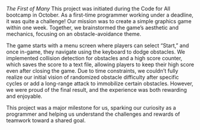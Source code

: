 *The First of Many*
This project was initiated during the Code for All bootcamp in October. 
As a first-time programmer working under a deadline, it was quite a challenge! Our mission was to create a simple graphics game within one week.
Together, we brainstormed the game’s aesthetic and mechanics, focusing on an obstacle-avoidance theme. 

The game starts with a menu screen where players can select “Start,” and once in-game, they navigate using the keyboard to dodge obstacles. 
We implemented collision detection for obstacles and a high score counter, which saves the score to a text file, allowing players to keep their high score even after closing the game.
Due to time constraints, we couldn’t fully realize our initial vision of randomized obstacle difficulty after specific cycles or add a long-range attack to immobilize certain obstacles. 
However, we were proud of the final result, and the experience was both rewarding and enjoyable.

This project was a major milestone for us, sparking our curiosity as a programmer and helping us understand the challenges and rewards of teamwork toward a shared goal.
